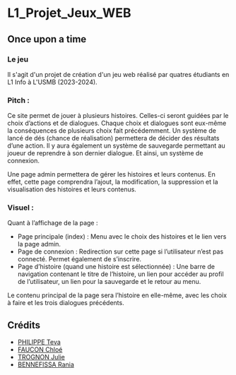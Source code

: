 # L1_Projet_Jeux_WEB
## Once upon a time

### Le jeu
Il s'agit d'un projet de création d'un jeu web réalisé par quatres étudiants en L1 Info à L'USMB (2023-2024).

### Pitch :

Ce site permet de jouer à plusieurs histoires. Celles-ci seront guidées par le choix d’actions et de dialogues. Chaque choix et dialogues sont eux-même la conséquences de plusieurs choix fait précédemment. Un système de lancé de dés (chance de réalisation) permettera de décider des résultats d’une action. Il y aura également un système de sauvegarde permettant au joueur de reprendre à son dernier dialogue. Et ainsi, un système de connexion.

Une page admin permettera de gérer les histoires et leurs contenus. En effet, cette page comprendra l’ajout, la modification, la suppression et la visualisation des histoires et leurs contenus.

### Visuel :

Quant à l’affichage de la page : 
- Page principale (index) : Menu avec le choix des histoires et le lien vers la page admin.
- Page de connexion : Redirection sur cette page si l’utilisateur n’est pas connecté. Permet également de s’inscrire.
- Page d’histoire (quand une histoire est sélectionnée) : Une barre de navigation contenant le titre de l’histoire, un lien pour accéder au profil de l’utilisateur, un lien pour la sauvegarde et le retour au menu.

Le contenu principal de la page sera l’histoire en elle-même, avec les choix à faire et les trois dialogues précédents.

## Crédits

- [PHILIPPE Teva](https://github.com/TevaPhilippe05)
- [FAUCON Chloé](https://github.com/Bulbiii)
- [TROGNON Julie](https://github.com/jtrognon)
- [BENNEFISSA Rania](https://github.com/raniabnf)
